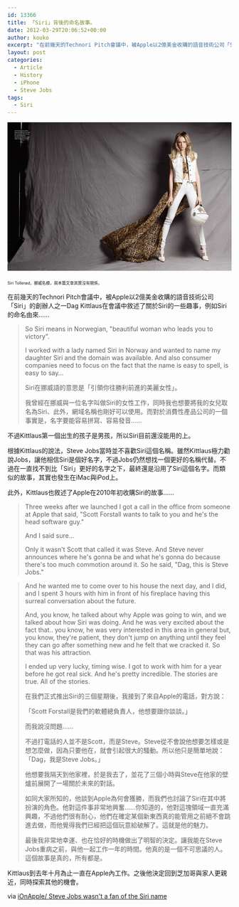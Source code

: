 ```yaml
---
id: 13366
title: 「Siri」背後的命名故事。
date: 2012-03-29T20:06:52+00:00
author: kouko
excerpt: "在前幾天的Technori Pitch會議中，被Apple以2億美金收購的語音技術公司「Siri」的創辦人之一Dag Kittlaus在會議中敘述了關於Siri的一些趣事，例如Siri的命名由來……"
layout: post
categories:
  - Article
  - History
  - iPhone
  - Steve Jobs
tags:
  - Siri
---
```

<img alt="Siri tollerod7" border="0" src="/img/2012-03-29-ionapple-steve-jobs-wasnt-a-fan-of-the-siri-name/siri_tollerod7.jpg" title="siri_tollerod7.jpg" />

<span style="font-size: xx-small;">Siri Toller&oslash;d，挪威名模，與本篇文章其實沒有關係。</span>

在前幾天的Technori Pitch會議中，被Apple以2億美金收購的語音技術公司「Siri」的創辦人之一Dag Kittlaus在會議中敘述了關於Siri的一些趣事，例如Siri的命名由來&hellip;&hellip;


> So Siri means in Norwegian, "beautiful woman who leads you to victory".
>
> I worked with a lady named Siri in Norway and wanted to name my daughter Siri and the domain was available. And also consumer companies need to focus on the fact that the name is easy to spell, is easy to say&hellip;
>
> Siri在挪威語的意思是「引領你往勝利前進的美麗女性」。
>
> 我曾經在挪威與一位名字叫做Siri的女性工作，同時我也想要將我的女兒取名為Siri、此外，網域名稱也剛好可以使用。而對於消費性產品公司的一個事實是，名字要能容易拼寫、容易發音&hellip;&hellip;

不過Kittlaus第一個出生的孩子是男孩，所以Siri目前還沒能用的上。

根據Kittlaus的說法，Steve Jobs當時並不喜歡Siri這個名稱。雖然Kittlaus極力勸說Jobs，讓他相信Siri是個好名字，不過Jobs仍然想找一個更好的名稱代替。不過在一直找不到比「Siri」更好的名字之下，最終還是沿用了Siri這個名字。而類似的故事，其實也發生在iMac與iPod上。

此外，Kittlaus也敘述了Apple在2010年初收購Siri的故事&hellip;&hellip;

> Three weeks after we launched I got a call in the office from someone at Apple that said, "Scott Forstall wants to talk to you and he's the head software guy."
>
> And I said sure&#8230;
>
> Only it wasn't Scott that called it was Steve. And Steve never announces where he's gonna be and what he's gonna do because there's too much commotion around it. So he said, "Dag, this is Steve Jobs."

> And he wanted me to come over to his house the next day, and I did, and I spent 3 hours with him in front of his fireplace having this surreal conversation about the future.
>
> And, you know, he talked about why Apple was going to win, and we talked about how Siri was doing. And he was very excited about the fact that.. you know, he was very interested in this area in general but, you know, they're patient, they don't jump on anything until they feel they can go after something new and he felt that we cracked it. So that was his attraction.
>
> I ended up very lucky, timing wise. I got to work with him for a year before he got real sick. And he's pretty incredible. The stories are true. All of the stories.
>
> 在我們正式推出Siri的三個星期後，我接到了來自Apple的電話，對方說：
>
> 「Scott Forstall是我們的軟體總負責人，他想要跟你談談。」
>
> 而我說沒問題&hellip;&hellip;
>
> 不過打電話的人並不是Scott，而是Steve。Steve從不會說他想要怎樣或是想怎麼做，因為只要他在，就會引起很大的騷動。所以他只是簡單地說：「Dag，我是Steve Jobs。」
>
> 他想要我隔天到他家裡，於是我去了，並花了三個小時與Steve在他家的壁爐前展開了一場關於未來的對話。
>
> 如同大家所知的，他談到Apple為何會獲勝，而我們也討論了Siri在其中將扮演的角色。他對這件事非常地興奮&hellip;&hellip;你知道的，他對這塊領域一直充滿興趣，不過他們很有耐心，他們在確定某個新東西真的能管用之前絕不會跳進去做，而他覺得我們已經把這個玩意給破解了。這就是他的魅力。
>
> 最後我非常地幸運、也在恰好的時機做出了明智的決定。讓我能在Steve Jobs重病之前，與他一起工作一年的時間。他真的是一個不可思議的人。這個故事是真的，所有都是。

Kittlaus到去年十月為止一直在Apple內工作。之後他決定回到芝加哥與家人更親近，同時探索其他的機會。

via&nbsp;[iOnApple/ Steve Jobs wasn't a fan of the Siri name](http://www.networkworld.com/community/node/80143)
